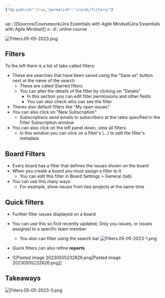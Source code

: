 ```yaml
---
{"dg-publish":true,"permalink":"/cards/filters/"}
---
```


up:: [[Sources/Coursework/Jira Essentials with Agile Mindset\|Jira Essentials with Agile Mindset]] 
x:: 
d:: online course

![Filters.05-05-2023.png](/img/user/Extras/Images/Filters.05-05-2023.png)

## Filters

To the left there is a list of tabs called filters:
- These are searches that have been saved using the "Save as" button next ot the name of the search
	- These are called Starred filters
	- You can alter the details of the filter by clicking on "Details"
		- In this section you can edit filter permissions and other fields
		- You can also check who can see the filter
- Theres also default filters like "My open issues"
- You can also click on "New Subscription" 
	- Subscriptions send emails to subscribers at the rates specified in the Filter Subscription window
- You can also click on the left panel down, view all filters
	- In this window you can click on a filter's (...) to edit the filter's metadata

## Board Filters

- Every board has a filter that defines the issues shown on the board
- When you create a board you must assign a filter to it
	- You can edit this filter in Board Settings > General (tab)
- You can use this many ways:
	- For example, show issues from two projects at the same time

## Quick filters 

- Further filter issues displayed on a board
- You can use this so find recently updated, Only you issues, or issues assigned to a specific team member
	- You also can filter using the search bar
![Filters.05-05-2023-1.png](/img/user/Extras/Images/Filters.05-05-2023-1.png)

- Quick filters can also refine **reports**
- ![[Pasted image 20230505232826.png\|Pasted image 20230505232826.png]]

## Takeaways

![Filters.05-05-2023-3.png](/img/user/Extras/Images/Filters.05-05-2023-3.png)